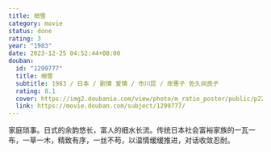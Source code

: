 ```yaml
---
title: 细雪
category: movie
status: done
rating: 3
year: "1983"
date: 2023-12-25 04:52:44+08:00
douban:
  id: "1299777"
  title: 细雪
  subtitle: 1983 / 日本 / 剧情 爱情 / 市川昆 / 岸惠子 佐久间良子
  rating: 8.1
  cover: https://img2.doubanio.com/view/photo/m_ratio_poster/public/p2258271151.jpg
  link: https://movie.douban.com/subject/1299777/
---
```


家庭琐事。日式的余韵悠长，富人的细水长流。传统日本社会富裕家族的一瓦一布，一草一木，精致有序，一丝不苟，以温情缓缓推进，对话收敛忍耐。
